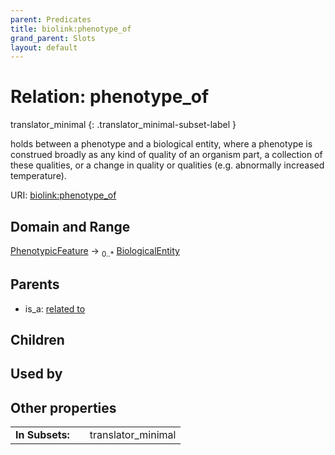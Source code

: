 ```yaml
---
parent: Predicates
title: biolink:phenotype_of
grand_parent: Slots
layout: default
---
```


# Relation: phenotype_of

translator_minimal
{: .translator_minimal-subset-label }


holds between a phenotype and a biological entity, where a phenotype is construed broadly as any kind of quality of an organism part, a collection of these qualities, or a change in quality or qualities (e.g. abnormally increased temperature).

URI: [biolink:phenotype_of](https://w3id.org/biolink/vocab/phenotype_of)

## Domain and Range

[PhenotypicFeature](PhenotypicFeature.md) ->  <sub>0..*</sub> [BiologicalEntity](BiologicalEntity.md)

## Parents

 *  is_a: [related to](related_to.md)

## Children


## Used by


## Other properties

|  |  |  |
| --- | --- | --- |
| **In Subsets:** | | translator_minimal |

